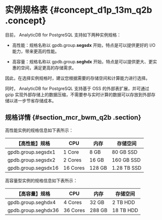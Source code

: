 # 实例规格表 {#concept_d1p_13m_q2b .concept}

目前， AnalyticDB for PostgreSQL 支持如下两种实例规格：

-   高性能：规格名称以 gpdb.group.**segsdx** 开始，特点是可以提供更好的 I/O 能力，带来更高的性能。

-   高容量：规格名称以 gpdb.group.**seghdx** 开始，特点是可以提供更大、更实惠的空间，满足更高的存储需求。


因此，在选择实例规格时，建议您根据需要的存储空间和计算能力进行选择。

同时， AnalyticDB for PostgreSQL 支持基于 OSS 的外部表扩展，并可通过 gzip 实现外部存储上的数据压缩，不需要参与实时计算的数据可以存放到外部存储以进一步节省存储成本。

## 规格详情 {#section_mcr_bwm_q2b .section}

高性能实例的规格信息如下表所示：

|【高性能】规格|CPU|内存|存储空间|
|-------|---|--|----|
|gpdb.group.segsdx1|1 Core|8 GB|80 GB SSD|
|gpdb.group.segsdx2|2 Cores|16 GB|160 GB SSD|
|gpdb.group.segsdx16|16 Cores|128 GB|1.28 TB SSD|

高容量型实例的规格信息如下表所示：

|【高容量】规格|CPU|内存|存储空间|
|-------|---|--|----|
|gpdb.group.seghdx4|4 Cores|32 GB|2 TB HDD|
|gpdb.group.seghdx36|36 Cores|288 GB|18 TB HDD|

